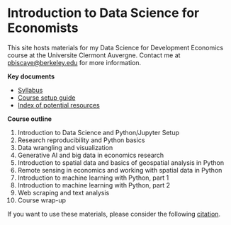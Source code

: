 # Introduction to Data Science for Economists

This site hosts materials for my Data Science for Development Economics course at the Universite Clermont Auvergne. Contact me at <pbiscaye@berkeley.edu> for more information.

**Key documents**
- [Syllabus](https://github.com/pbiscaye/IntroDataScienceEcon/blob/main/Syllabus_Biscaye_DataScience.pdf)
- [Course setup guide](https://github.com/pbiscaye/IntroDataScienceEcon/blob/main/Data_Science_Class_Setup_Guide.pdf)
- [Index of potential resources](https://github.com/pbiscaye/Teaching/blob/main/Data%20science%20resources%20index.pdf)

**Course outline**
1. Introduction to Data Science and Python/Jupyter Setup
2. Research reproducibility and Python basics
3. Data wrangling and visualization
4. Generative AI and big data in economics research
5. Introduction to spatial data and basics of geospatial analysis in Python
6. Remote sensing in economics and working with spatial data in Python
7. Introduction to machine learning with Python, part 1
8. Introduction to machine learning with Python, part 2
9. Web scraping and text analysis
10. Course wrap-up

If you want to use these materials, please consider the following [citation](https://github.com/pbiscaye/IntroDataScienceEcon/blob/main/CITATION.md).
